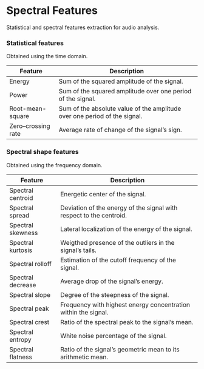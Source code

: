 # Spectral Features
Statistical and spectral features extraction for audio analysis.



### Statistical features

Obtained using the time domain.

| Feature            | Description                                                  |
| ------------------ | ------------------------------------------------------------ |
| Energy             | Sum of the squared amplitude of the signal.                  |
| Power              | Sum of the squared amplitude over one period of the signal.  |
| Root-mean-square   | Sum of the absolute value of the amplitude over one period of the signal. |
| Zero–crossing rate | Average rate of change of the signal’s sign.                 |



### Spectral shape features

Obtained using the frequency domain.

| Feature           | Description                                                  |
| ----------------- | ------------------------------------------------------------ |
| Spectral centroid | Energetic center of the signal.                              |
| Spectral spread   | Deviation of the energy of the signal with respect to the centroid. |
| Spectral skewness | Lateral localization of the energy of the signal.            |
| Spectral kurtosis | Weigthed presence of the outliers in the signal’s tails.     |
| Spectral rolloff  | Estimation of the cutoff frequency of the signal.            |
| Spectral decrease | Average drop of the signal’s energy.                         |
| Spectral slope    | Degree of the steepness of the signal.                       |
| Spectral peak     | Frequency with highest energy concentration within the signal. |
| Spectral crest    | Ratio of the spectral peak to the signal’s mean.             |
| Spectral entropy  | White noise percentage of the signal.                        |
| Spectral flatness | Ratio of the signal’s geometric mean to its arithmetic mean. |
